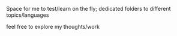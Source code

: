 Space for me to test/learn on the fly; dedicated folders to different topics/languages

feel free to explore my thoughts/work
